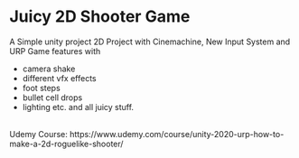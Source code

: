 # Juicy 2D Shooter Game #

A Simple unity project 2D Project with Cinemachine, New Input System and URP
Game features with 
- camera shake
- different vfx effects 
- foot steps
- bullet cell drops
- lighting etc.
and all juicy stuff.

<br>
Udemy Course:
https://www.udemy.com/course/unity-2020-urp-how-to-make-a-2d-roguelike-shooter/

